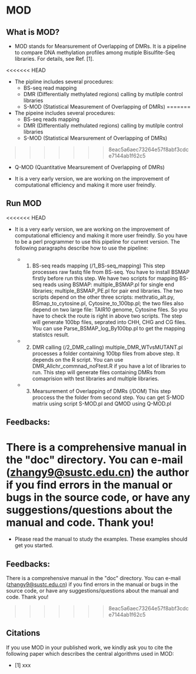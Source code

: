 # MOD

## What is MOD?

* MOD stands for Mearsurement of Overlapping of DMRs. It is a pipeline to compare DNA methylation profiles among mutiple Bisulfite-Seq libraries. For details, see Ref. [1].

<<<<<<< HEAD
* The pipline includes several procedures:
   * BS-seq read mapping
   * DMR (Differentially methylated regions) calling by mutilple control libraries
   * S-MOD (Statistical Measurement of Overlapping of DMRs)
=======
* The pipeine includes several procedures:
   * BS-seq reads mapping
   * DMR (Differentially methulated regions) calling by mutilple control libraries
   * S-MOD (Statistical Mearsurement of Overlapping of DMRs)
>>>>>>> 8eac5a6aec73264e57f8abf3cdce7144ab1f62c5
   * Q-MOD (Quantitative Mearsurement of Overlapping of DMRs)
   
* It is a very early version, we are working on the improvement of computational efficiency and making it more user freindly. 

## Run MOD

<<<<<<< HEAD
* It is a very early version, we are working on the improvement of computational efficiency and making it more user freindly. So you have to be a perl programmer to use this pipeline for current version.
The following paragraphs describe how to use the pipeline:

   * 1. BS-seq reads mapping (/1_BS-seq_mapping)
	This step processes raw fastq file from BS-seq. You have to install BSMAP firstly before run this step. 
	We have two scripts for mapping BS-seq reads using BSMAP:
	multiple_BSMAP.pl for single end libraries; multiple_BSMAP_PE.pl for pair end libraries. 
	The two scripts depend on the other three scripts:  methratio_alt.py, BSmap_to_cytosine.pl, Cytosine_to_100bp.pl; the two files also depend on two large file: TAIR10 genome, Cytosine files. So you have to check the route is right in above two scripts. 
	The step will generate 100bp files, seprated into CHH, CHG and CG files. You can use Parse_BSMAP_log_By100bp.pl to get the mapping statistcs result. 
		
   * 2. DMR calling (/2_DMR_calling)
	multiple_DMR_WTvsMUTANT.pl  processes a folder containing 100bp files from above step. It depends on the R script. You can use DMR_Allchr_commnad_noFtest.R if you have a lot of libraries to run. 
	This step will generate files containing DMRs from comaprision with test libraries and multiple libraries. 
	
   * 3. Mearsurement of Overlapping of DMRs (/DOM)
  This step proccess the the folder from second step. You can get S-MOD matrix using script S-MOD.pl and QMOD using Q-MOD.pl

## Feedbacks:

There is a comprehensive manual in the "doc" directory. You can e-mail (zhangy9@sustc.edu.cn) the author if you find errors in the manual or bugs in the source code, or have any suggestions/questions about the manual and code. Thank you!
=======
* Please read the manual to study the examples. These examples should get you started. 

## Feedbacks:

There is a comprehensive manual in the "doc" directory. You can e-mail (zhangy9@sustc.edu.cn) if you find errors in the manual or bugs in the source code, or have any suggestions/questions about the manual and code. Thank you!
>>>>>>> 8eac5a6aec73264e57f8abf3cdce7144ab1f62c5

## Citations

If you use MOD in your published work, we kindly ask you to cite the following paper which describes the central algorithms used in MOD:
* [1] xxx



